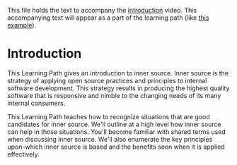 This file holds the text to accompany the [introduction](https://www.safaribooksonline.com/videos/introduction-to-innersource/9781492041504/9781492041504-video321606) video.
This accompanying text will appear as a part of the learning path (like [this example](https://www.safaribooksonline.com/learning-paths/learning-path-lean/9781491999738/9781491946527-/part01ch01.html)).

# Introduction

This Learning Path gives an introduction to inner source.
Inner source is the strategy of applying open source practices and principles to internal software development.
This strategy results in producing the highest quality software that is responsive and nimble to the changing needs of its many internal consumers.

This Learning Path teaches how to recognize situations that are good candidates for inner source.
We'll outline at a high level how inner source can help in those situations.
You'll become familiar with shared terms used when discussing inner source.
We'll also enumerate the key principles upon-which inner source is based and the benefits seen when it is applied effectively.
